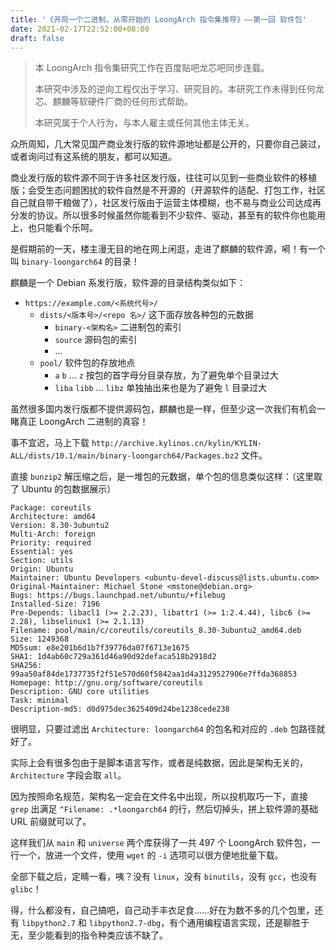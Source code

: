 ```yaml
---
title: '《开局一个二进制，从零开始的 LoongArch 指令集推导》——第一回 软件包'
date: 2021-02-17T22:52:00+08:00
draft: false
---
```


> 本 LoongArch 指令集研究工作在百度贴吧龙芯吧同步连载。
>
> 本研究中涉及的逆向工程仅出于学习、研究目的。本研究工作未得到任何龙芯、麒麟等软硬件厂商的任何形式帮助。
>
> 本研究属于个人行为，与本人雇主或任何其他主体无关。

众所周知，几大常见国产商业发行版的软件源地址都是公开的，只要你自己装过，或者询问过有这系统的朋友，都可以知道。

商业发行版的软件源不同于许多社区发行版，往往可以见到一些商业软件的移植版；会受生态问题困扰的软件自然是不开源的（开源软件的适配、打包工作，社区自己就自带干粮做了），社区发行版由于运营主体模糊，也不易与商业公司达成再分发的协议。所以很多时候虽然你能看到不少软件、驱动，甚至有的软件你也能用上，也只能看个乐呵。

是假期前的一天，楼主漫无目的地在网上闲逛，走进了麒麟的软件源，嗬！有一个叫 `binary-loongarch64` 的目录！

麒麟是一个 Debian 系发行版，软件源的目录结构类似如下：

* `https://example.com/<系统代号>/`
    - `dists/<版本号>/<repo 名>/` 这下面存放各种包的元数据
        - `binary-<架构名>` 二进制包的索引
        - `source` 源码包的索引
        - ...
    - `pool/` 软件包的存放地点
        - `a` `b` ... `z` 按包的首字母分目录存放，为了避免单个目录过大
        - `liba` `libb` ... `libz` 单独抽出来也是为了避免 `l` 目录过大

虽然很多国内发行版都不提供源码包，麒麟也是一样，但至少这一次我们有机会一睹真正 LoongArch 二进制的真容！

事不宜迟，马上下载 `http://archive.kylinos.cn/kylin/KYLIN-ALL/dists/10.1/main/binary-loongarch64/Packages.bz2` 文件。

直接 `bunzip2` 解压缩之后，是一堆包的元数据，单个包的信息类似这样：（这里取了 Ubuntu 的包数据展示）

```
Package: coreutils
Architecture: amd64
Version: 8.30-3ubuntu2
Multi-Arch: foreign
Priority: required
Essential: yes
Section: utils
Origin: Ubuntu
Maintainer: Ubuntu Developers <ubuntu-devel-discuss@lists.ubuntu.com>
Original-Maintainer: Michael Stone <mstone@debian.org>
Bugs: https://bugs.launchpad.net/ubuntu/+filebug
Installed-Size: 7196
Pre-Depends: libacl1 (>= 2.2.23), libattr1 (>= 1:2.4.44), libc6 (>= 2.28), libselinux1 (>= 2.1.13)
Filename: pool/main/c/coreutils/coreutils_8.30-3ubuntu2_amd64.deb
Size: 1249368
MD5sum: e8e201b6d1b7f39776da07f6713e1675
SHA1: 1d4ab60c729a361d46a90d92defaca518b2918d2
SHA256: 99aa50af84de1737735f2f51e570d60f5842aa1d4a3129527906e7ffda368853
Homepage: http://gnu.org/software/coreutils
Description: GNU core utilities
Task: minimal
Description-md5: d0d975dec3625409d24be1238cede238
```

很明显，只要过滤出 `Architecture: loongarch64` 的包名和对应的 `.deb` 包路径就好了。

实际上会有很多包由于是脚本语言写作，或者是纯数据，因此是架构无关的，`Architecture` 字段会取 `all`。

因为按照命名规范，架构名一定会在文件名中出现，所以投机取巧一下，直接 `grep` 出满足 `^Filename: .*loongarch64` 的行，然后切掉头，拼上软件源的基础 URL 前缀就可以了。

这样我们从 `main` 和 `universe` 两个库获得了一共 497 个 LoongArch 软件包，一行一个，放进一个文件，使用 `wget` 的 `-i` 选项可以很方便地批量下载。

全部下载之后，定睛一看，咦？没有 `linux`，没有 `binutils`，没有 `gcc`，也没有 `glibc`！

得，什么都没有，自己搞吧，自己动手丰衣足食……好在为数不多的几个包里，还有 `libpython2.7` 和 `libpython2.7-dbg`，有个通用编程语言实现，还是聊胜于无，至少能看到的指令种类应该不缺了。
